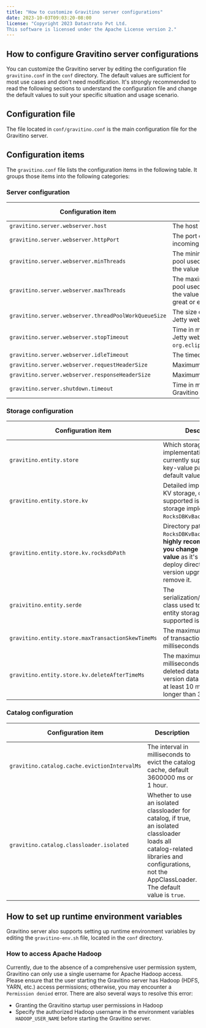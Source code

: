 ```yaml
---
title: "How to customize Gravitino server configurations"
date: 2023-10-03T09:03:20-08:00
license: "Copyright 2023 Datastrato Pvt Ltd.
This software is licensed under the Apache License version 2."
---
```


## How to configure Gravitino server configurations

You can customize the Gravitino server by editing the configuration file `gravitino.conf` in the `conf` directory. The default values are sufficient for most use cases and don't need modification.
It's strongly recommended to read the following sections to understand the configuration file and change the default values to suit your specific situation and usage scenario.

## Configuration file

The file located in `conf/gravitino.conf` is the main configuration file for the Gravitino server.

## Configuration items

The `gravitino.conf` file lists the configuration items in the following table. It groups those items into the following categories:

### Server configuration

| Configuration item                                   | Description                                                                                                                                           | Default value | Since version |
|------------------------------------------------------|-------------------------------------------------------------------------------------------------------------------------------------------------------|---------------|---------------|
| `gravitino.server.webserver.host`                    | The host of Gravitino server.                                                                                                                         | `0.0.0.0`   | 0.1.0         |
| `gravitino.server.webserver.httpPort`                | The port on which the Gravitino server listens for incoming connections.                                                                              | `8090`        | 0.1.0         |
| `gravitino.server.webserver.minThreads`              | The minimum number of threads in the thread pool used by Jetty webserver. `minThreads` is 8 if the value is less than 8.         | `Math.max(Math.min(Runtime.getRuntime().availableProcessors() * 2, 100), 8)`          | 0.2.0         |
| `gravitino.server.webserver.maxThreads`              | The maximum number of threads in the thread pool used by Jetty webserver. `maxThreads` is 8 if the value is less than 8, and `maxThreads` must be great or equal to `minThreads`  | `Math.max(Runtime.getRuntime().availableProcessors() * 4, 400)`         | 0.1.0         |
| `gravitino.server.webserver.threadPoolWorkQueueSize` | The size of the queue in the thread pool used by Jetty webserver.                                                                                    | `100`         | 0.1.0         |
| `gravitino.server.webserver.stopTimeout`             | Time in milliseconds to gracefully shutdown the Jetty webserver, for more, please see `org.eclipse.jetty.server.Server#setStopTimeout`.                      | `30000`       | 0.2.0         |
| `gravitino.server.webserver.idleTimeout`             | The timeout in milliseconds of idle connections.                                                                                                            | `30000`       | 0.2.0         |
| `gravitino.server.webserver.requestHeaderSize`       | Maximum size of HTTP requests.                                                                                                                             | `131072`      | 0.1.0         |
| `gravitino.server.webserver.responseHeaderSize`      | Maximum size of HTTP responses.                                                                                                                            | `131072`      | 0.1.0         |
| `gravitino.server.shutdown.timeout`                  | Time in milliseconds to gracefully shutdown of the Gravitino webserver.                                                                                              | `3000`        | 0.2.0         |

### Storage configuration

| Configuration item                                | Description                                                                                                                                                                      | Default value                    | Since version |
|---------------------------------------------------|----------------------------------------------------------------------------------------------------------------------------------------------------------------------------------|----------------------------------|---------------|
| `gravitino.entity.store`                          | Which storage implementation to use, currently supported is key-value pair storage, the default value is `kv`.                                                                   | `kv`                             | 0.1.0         |
| `gravitino.entity.store.kv`                       | Detailed implementation of KV storage, currently supported is `RocksDB` storage implementation `RocksDBKvBackend`.                                                               | `RocksDBKvBackend`               | 0.1.0         |
| `gravitino.entity.store.kv.rocksdbPath`           | Directory path of `RocksDBKvBackend`, **It's highly recommend that you change this default value** as it's under the deploy directory and future version upgrades may remove it. | `${GRAVITINO_HOME}/data/rocksdb` | 0.1.0         |
| `graivitino.entity.serde`                         | The serialization/deserialization class used to support entity storage, currently supported is `proto`.                                                                          | `proto`                          | 0.1.0         |
| `gravitino.entity.store.maxTransactionSkewTimeMs` | The maximum skew time of transactions in milliseconds.                                                                                                                           | `2000`                           | 0.3.0         |
| `gravitino.entity.store.kv.deleteAfterTimeMs`     | The maximum time in milliseconds that the deleted data and old version data is kept. Set to at least 10 minutes and no longer than 30 days.                                      | `604800000`(7 days)              | 0.3.0         |

### Catalog configuration

| Configuration item                            | Description                                                                                                                                                                                             | Default value | Since version |
|-----------------------------------------------|---------------------------------------------------------------------------------------------------------------------------------------------------------------------------------------------------------|---------------|---------------|
| `gravitino.catalog.cache.evictionIntervalMs`  | The interval in milliseconds to evict the catalog cache, default 3600000 ms or 1 hour.                                                                                                                         | `3600000`     | 0.1.0         |
| `gravitino.catalog.classloader.isolated`      | Whether to use an isolated classloader for catalog, if true, an isolated classloader loads all catalog-related libraries and configurations, not the AppClassLoader. The default value is `true`. | `true`        | 0.1.0         |

## How to set up runtime environment variables

Gravitino server also supports setting up runtime environment variables by editing the `gravitino-env.sh` file, located in the `conf` directory.

### How to access Apache Hadoop

Currently, due to the absence of a comprehensive user permission system, Gravitino can only use a single username for
Apache Hadoop access. Please ensure that the user starting the Gravitino server has Hadoop (HDFS, YARN, etc.) access
permissions; otherwise, you may encounter a `Permission denied` error. There are also several ways to resolve this error:

* Granting the Gravitino startup user permissions in Hadoop
* Specify the authorized Hadoop username in the environment variables `HADOOP_USER_NAME` before starting the Gravitino server.

